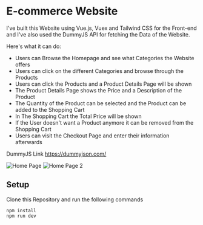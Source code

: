 # E-commerce Website 

I've built this Website using Vue.js, Vuex and Tailwind CSS for the Front-end and I've also used the DummyJS API for fetching the Data of the Website.

Here's what it can do:
* Users can Browse the Homepage and see what Categories the Website offers
* Users can click on the different Categories and browse through the Products
* Users can click the Products and a Product Details Page will be shown
* The Product Details Page shows the Price and a Description of the Product
* The Quantity of the Product can be selected and the Product can be added to the Shopping Cart
* In The Shopping Cart the Total Price will be shown 
* If the User doesn't want a Product anymore it can be removed from the Shopping Cart
* Users can visit the Checkout Page and enter their information afterwards

DummyJS Link https://dummyjson.com/

![Home Page](https://github.com/schinak-m/e-commerce/assets/126258374/73690efa-ea2c-4d78-be75-8d371317144a)
![Home Page 2](https://github.com/schinak-m/e-commerce/assets/126258374/2a7d1517-4c49-4c7b-9861-c63a6aa4b1bd)


## Setup

Clone this Repository and run the following commands
 ```
npm install
npm run dev
```

